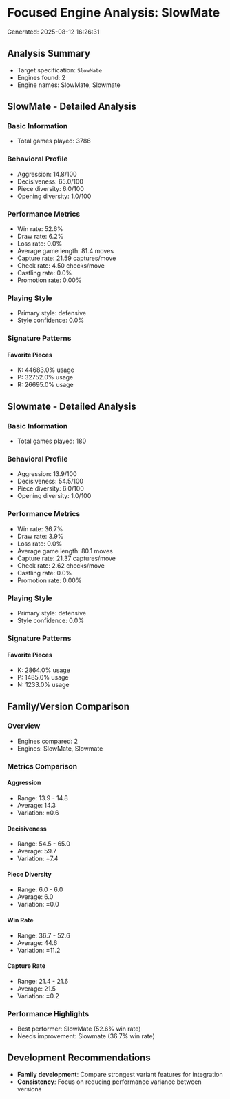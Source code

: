 # Focused Engine Analysis: SlowMate
Generated: 2025-08-12 16:26:31

## Analysis Summary
- Target specification: `SlowMate`
- Engines found: 2
- Engine names: SlowMate, Slowmate

## SlowMate - Detailed Analysis

### Basic Information
- Total games played: 3786

### Behavioral Profile
- Aggression: 14.8/100
- Decisiveness: 65.0/100
- Piece diversity: 6.0/100
- Opening diversity: 1.0/100

### Performance Metrics
- Win rate: 52.6%
- Draw rate: 6.2%
- Loss rate: 0.0%
- Average game length: 81.4 moves
- Capture rate: 21.59 captures/move
- Check rate: 4.50 checks/move
- Castling rate: 0.0%
- Promotion rate: 0.00%

### Playing Style
- Primary style: defensive
- Style confidence: 0.0%

### Signature Patterns
#### Favorite Pieces
- K: 44683.0% usage
- P: 32752.0% usage
- R: 26695.0% usage

## Slowmate - Detailed Analysis

### Basic Information
- Total games played: 180

### Behavioral Profile
- Aggression: 13.9/100
- Decisiveness: 54.5/100
- Piece diversity: 6.0/100
- Opening diversity: 1.0/100

### Performance Metrics
- Win rate: 36.7%
- Draw rate: 3.9%
- Loss rate: 0.0%
- Average game length: 80.1 moves
- Capture rate: 21.37 captures/move
- Check rate: 2.62 checks/move
- Castling rate: 0.0%
- Promotion rate: 0.00%

### Playing Style
- Primary style: defensive
- Style confidence: 0.0%

### Signature Patterns
#### Favorite Pieces
- K: 2864.0% usage
- P: 1485.0% usage
- N: 1233.0% usage

## Family/Version Comparison

### Overview
- Engines compared: 2
- Engines: SlowMate, Slowmate

### Metrics Comparison
#### Aggression
- Range: 13.9 - 14.8
- Average: 14.3
- Variation: ±0.6

#### Decisiveness
- Range: 54.5 - 65.0
- Average: 59.7
- Variation: ±7.4

#### Piece Diversity
- Range: 6.0 - 6.0
- Average: 6.0
- Variation: ±0.0

#### Win Rate
- Range: 36.7 - 52.6
- Average: 44.6
- Variation: ±11.2

#### Capture Rate
- Range: 21.4 - 21.6
- Average: 21.5
- Variation: ±0.2

### Performance Highlights
- Best performer: SlowMate (52.6% win rate)
- Needs improvement: Slowmate (36.7% win rate)

## Development Recommendations
- **Family development**: Compare strongest variant features for integration
- **Consistency**: Focus on reducing performance variance between versions
